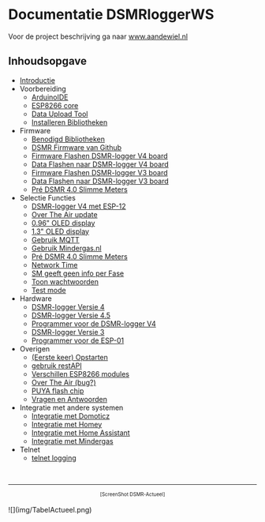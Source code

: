 # Documentatie DSMRloggerWS 

Voor de project beschrijving ga naar 
<a href="https://willem.aandewiel.nl/index.php/2019/04/09/dsmr-logger-v4-slimme-meter-uitlezer/" target = "_blank">www.aandewiel.nl</a>

## Inhoudsopgave

* [Introductie](introductie.md)
* Voorbereiding
    *  [ArduinoIDE](installatieArduinoIDE.md)
    *  [ESP8266 core](installatieESP8266core.md)
    *  [Data Upload Tool](installatieDataUploadTool.md)
    *  [Installeren Bibliotheken](installatieBibliotheken.md)
* Firmware
    *  [Benodigd Bibliotheken](benodigdeBibliotheken.md)
    *  [DSMR Firmware van Github](clonenFirmware.md)
    *  [Firmware Flashen DSMR-logger V4 board](uploadFirmware_V4.md)
    *  [Data Flashen naar DSMR-logger V4 board](uploadDataMap_V4.md)
    *  [Firmware Flashen DSMR-logger V3 board](uploadFirmware_V3.md)
    *  [Data Flashen naar DSMR-logger V3 board](uploadDataMap_V3.md)
    *  [Pré DSMR 4.0 Slimme Meters](Use_Pre40_Protocol.md)
* Selectie Functies
     * [DSMR-logger V4 met ESP-12](Is_ESP12.md)
     * [Over The Air update](Use_Update_Server.md)
     * [0.96" OLED display](Has_OLED_SSD1306.md)
     * [1.3" OLED display](Has_OLED_SH1106.md)
     * [Gebruik MQTT](Use_MQTT.md)
     * [Gebruik Mindergas.nl](Use_Mindergas.md) 
     * [Pré DSMR 4.0 Slimme Meters](Use_Pre40_Protocol.md)
     * [Network Time](Use_NTP_Time.md)
     * [SM geeft geen info per Fase](SM_Has_No_Fase_Info.md)
     * [Toon wachtwoorden](Show_Passwrds.md)
     * [Test mode](Has_No_Meter.md)
* Hardware
    *  [DSMR-logger Versie 4](hardware_V4.md)
    *  [DSMR-logger Versie 4.5](hardware_V4.5.md)
    *  [Programmer voor de DSMR-logger V4](hardware_V4_Programmer.md)
    *  [DSMR-logger Versie 3](hardware_V3.md)
    *  [Programmer voor de ESP-01](hardware_V3_Programmer.md)
* Overigen
    *  [(Eerste keer) Opstarten](Opstarten.md)
    *  [gebruik restAPI](restAPI.md)
    *  [Verschillen ESP8266 modules](verschillenESP8266.md)
    *  [Over The Air (bug?)](uploadOTA-bug.md)
    *  [PUYA flash chip](PUYA_patch.md)
    *  [Vragen en Antwoorden](QenA.md)
* Integratie met andere systemen
    *  [Integratie met Domoticz](integratieDomoticz.md)
    *  [Integratie met Homey](integratieHomey.md)
    *  [Integratie met Home Assistant](integratieHassio.md)
    *  [Integratie met Mindergas](integratieMindergas.md)
* Telnet
    *  [telnet logging](telnet.md)


<br>

---
<center  style="font-size: 70%">[ScreenShot DSMR-Actueel]</center><br>
![](img/TabelActueel.png)
